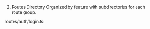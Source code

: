 2. Routes Directory
Organized by feature with subdirectories for each route group.

routes/auth/login.ts: